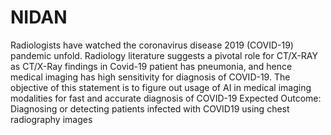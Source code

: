 # NIDAN
Radiologists have watched the coronavirus disease 2019 (COVID-19) pandemic unfold. Radiology literature suggests a pivotal role for CT/X-RAY as CT/X-Ray findings in Covid-19 patient has pneumonia, and hence medical imaging has high sensitivity for diagnosis of COVID-19. The objective of this statement is to figure out usage of AI in medical imaging modalities for fast and accurate diagnosis of COVID-19 Expected Outcome: Diagnosing or detecting patients infected with COVID19 using chest radiography images
